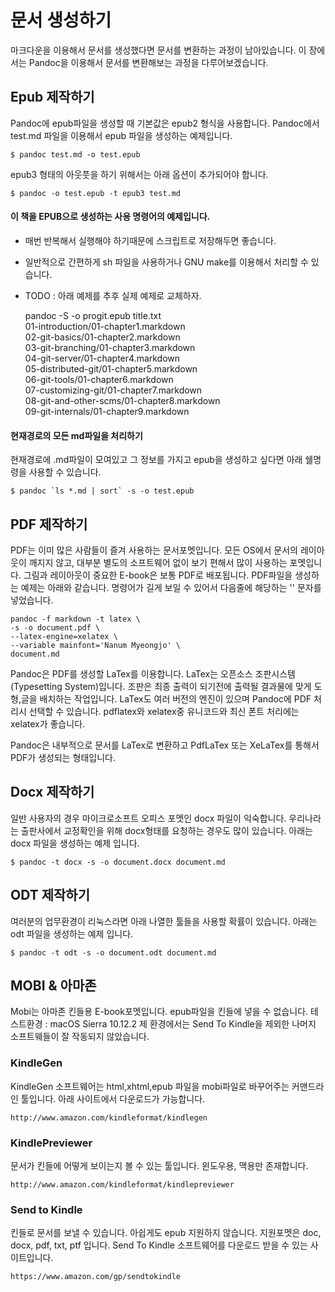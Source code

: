# 문서 생성하기
마크다운을 이용해서 문서를 생성했다면 문서를 변환하는 과정이 남아있습니다.
이 장에서는 Pandoc을 이용해서 문서를 변환해보는 과정을 다루어보겠습니다.

## Epub 제작하기
Pandoc에 epub파일을 생성할 때 기본값은 epub2 형식을 사용합니다.
Pandoc에서 test.md 파일을 이용해서 epub 파일을 생성하는 예제입니다.

	$ pandoc test.md -o test.epub

epub3 형태의 아웃풋을 하기 위해서는 아래 옵션이 추가되어야 합니다.

	$ pandoc -o test.epub -t epub3 test.md


#### 이 책을 EPUB으로 생성하는 사용 명령어의 예제입니다.
- 매번 반복해서 실행해야 하기때문에 스크립트로 저장해두면 좋습니다.
- 일반적으로 간편하게 sh 파일을 사용하거나 GNU make를 이용해서 처리할 수 있습니다.
- TODO : 아래 예제를 추후 실제 예제로 교체하자.

	pandoc -S -o progit.epub title.txt \
	01-introduction/01-chapter1.markdown \
	02-git-basics/01-chapter2.markdown \
	03-git-branching/01-chapter3.markdown \
	04-git-server/01-chapter4.markdown \
	05-distributed-git/01-chapter5.markdown \
	06-git-tools/01-chapter6.markdown \
	07-customizing-git/01-chapter7.markdown \
	08-git-and-other-scms/01-chapter8.markdown \
	09-git-internals/01-chapter9.markdown

#### 현재경로의 모든 md파일을 처리하기
현재경로에 .md파일이 모여있고 그 정보를 가지고 epub을 생성하고 싶다면
아래 쉘명령을 사용할 수 있습니다.
    
	$ pandoc `ls *.md | sort` -s -o test.epub

## PDF 제작하기
PDF는 이미 많은 사람들이 즐겨 사용하는 문서포멧입니다.
모든 OS에서 문서의 레이아웃이 깨지지 않고,
대부분 별도의 소프트웨어 없이 보기 편해서 많이 사용하는 포멧입니다.
그림과 레이아웃이 중요한 E-book은 보통 PDF로 배포됩니다.
PDF파일을 생성하는 예제는 아래와 같습니다.
명령어가 길게 보일 수 있어서 다음줄에 해당하는 '\' 문자를 넣었습니다.

	pandoc -f markdown -t latex \
	-s -o document.pdf \
	--latex-engine=xelatex \
	--variable mainfont='Nanum Myeongjo' \
	document.md

Pandoc은 PDF를 생성할 LaTex를 이용합니다.
LaTex는 오픈소스 조판시스템(Typesetting System)입니다.
조판은 최종 출력이 되기전에 출력될 결과물에 맞게 도형,글을 배치하는 작업입니다.
LaTex도 여러 버전의 엔진이 있으며 Pandoc에 PDF 처리시 선택할 수 있습니다.
pdflatex와 xelatex중 유니코드와 최신 폰트 처리에는 xelatex가 좋습니다.

Pandoc은 내부적으로 문서를 LaTex로 변환하고 PdfLaTex 또는 XeLaTex를 통해서 PDF가 생성되는 형태입니다.

## Docx 제작하기
일반 사용자의 경우 마이크로소프트 오피스 포멧인 docx 파일이 익숙합니다.
우리나라는 출판사에서 교정확인을 위해 docx형태를 요청하는 경우도 많이 있습니다.
아래는 docx 파일을 생성하는 예제 입니다.

	$ pandoc -t docx -s -o document.docx document.md

## ODT 제작하기
여러분의 업무환경이 리눅스라면 아래 나열한 툴들을 사용할 확률이 있습니다.
아래는 odt 파일을 생성하는 예제 입니다.
	
	$ pandoc -t odt -s -o document.odt document.md

## MOBI & 아마존
Mobi는 아마존 킨들용 E-book포멧입니다.
epub파일을 킨들에 넣을 수 없습니다.
테스트환경 : macOS Sierra 10.12.2
제 환경에서는 Send To Kindle을 제외한 나머지 소프트웨들이 잘 작동되지 않았습니다.

### KindleGen
KindleGen 소프트웨어는 html,xhtml,epub 파일을 mobi파일로 바꾸어주는 커맨드라인 툴입니다.
아래 사이트에서 다운로드가 가능합니다.

	http://www.amazon.com/kindleformat/kindlegen

### KindlePreviewer
문서가 킨들에 어떻게 보이는지 볼 수 있는 툴입니다.
윈도우용, 맥용만 존재합니다.

	http://www.amazon.com/kindleformat/kindlepreviewer

### Send to Kindle
킨들로 문서를 보낼 수 있습니다. 아쉽게도 epub 지원하지 않습니다.
지원포멧은 doc, docx, pdf, txt, ptf 입니다.
Send To Kindle 소프트웨어를 다운로드 받을 수 있는 사이트입니다.

	https://www.amazon.com/gp/sendtokindle
